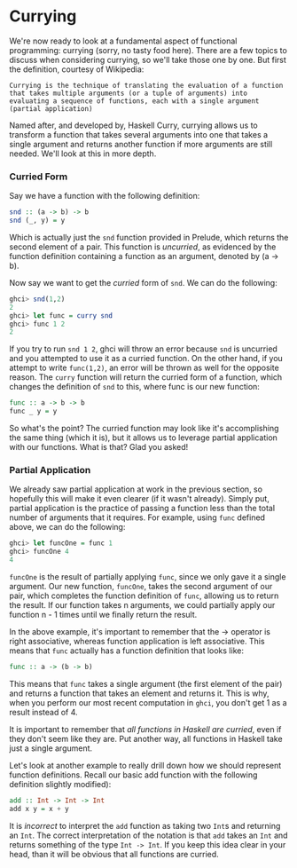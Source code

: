 # Currying

We're now ready to look at a fundamental aspect of functional programming: currying (sorry, no tasty food here). There are a few topics to discuss when considering currying, so we'll take those one by one. But first the definition, courtesy of Wikipedia:

```
Currying is the technique of translating the evaluation of a function that takes multiple arguments (or a tuple of arguments) into evaluating a sequence of functions, each with a single argument (partial application)
```

Named after, and developed by, Haskell Curry, currying allows us to transform a function that takes several arguments into one that takes a single argument and returns another function if more arguments are still needed. We'll look at this in more depth. 

### Curried Form

Say we have a function with the following definition:

```haskell
snd :: (a -> b) -> b
snd (_, y) = y
```
Which is actually just the `snd` function provided in Prelude, which returns the second element of a pair. This function is *uncurried*, as evidenced by the function definition containing a function as an argument, denoted by (a -> b). 

Now say we want to get the *curried* form of `snd`. We can do the following:

```haskell
ghci> snd(1,2)
2
ghci> let func = curry snd
ghci> func 1 2
2
```

If you try to run `snd 1 2`, ghci will throw an error because `snd` is uncurried and you attempted to use it as a curried function. On the other hand, if you attempt to write `func(1,2)`, an error will be thrown as well for the opposite reason. The `curry` function will return the curried form of a function, which changes the definition of `snd` to this, where func is our new function:

```haskell
func :: a -> b -> b
func _ y = y
```

So what's the point? The curried function may look like it's accomplishing the same thing (which it is), but it allows us to leverage partial application with our functions. What is that? Glad you asked!


### Partial Application

We already saw partial application at work in the previous section, so hopefully this will make it even clearer (if it wasn't already). Simply put, partial application is the practice of passing a function less than the total number of arguments that it requires. For example, using `func` defined above, we can do the following:

```haskell
ghci> let funcOne = func 1
ghci> funcOne 4
4
```
`funcOne` is the result of partially applying `func`, since we only gave it a single argument. Our new function, `funcOne`, takes the second argument of our pair, which completes the function definition of `func`, allowing us to return the result. If our function takes n arguments, we could partially apply our function n - 1 times until we finally return the result. 

In the above example, it's important to remember that the -> operator is right associative, whereas function application is left associative. This means that `func` actually has a function definition that looks like:

```haskell
func :: a -> (b -> b)
```
This means that `func` takes a single argument (the first element of the pair) and returns a function that takes an element and returns it. This is why, when you perform our most recent computation in `ghci`, you don't get 1 as a result instead of 4. 

It is important to remember that *all functions in Haskell are curried*, even if they don't seem like they are. Put another way, all functions in Haskell take just a single argument. 

Let's look at another example to really drill down how we should represent function definitions. Recall our basic add function with the following definition slightly modified):

```haskell
add :: Int -> Int -> Int
add x y = x + y

```
It is *incorrect* to interpret the `add` function as taking two `Int`s and returning an `Int`. The correct interpretation of the notation is that `add` takes an `Int` and returns something of the type `Int -> Int`. If you keep this idea clear in your head, than it will be obvious that all functions are curried.  











